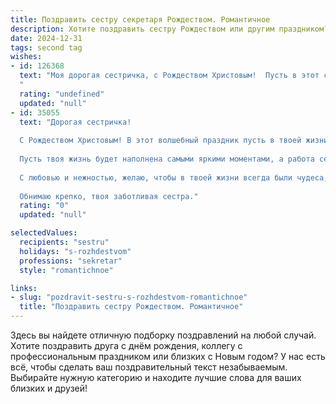 ```yaml
---
title: Поздравить сестру секретаря Рождеством. Романтичное
description: Хотите поздравить сестру Рождеством или другим праздником? Наш ИИ создаст незабываемое поздравление, а вы обязательно выделитесь среди других.  
date: 2024-12-31
tags: second tag
wishes:
- id: 126368
  text: "Моя дорогая сестричка, с Рождеством Христовым!  Пусть в этот светлый праздник в твою жизнь войдут волшебство и чудеса, а сердце согреется любовью и счастьем.  Ты – мой лучик света, моя прекрасная секретарь жизни,  и я желаю тебе, чтобы каждый день был наполнен радостью,  а  твоя работа приносила не только удовлетворение, но и вдохновение.  Пусть Рождество исполнит все твои самые заветные желания!  Целую крепко!
  "
  rating: "undefined"
  updated: "null"
- id: 35055
  text: "Дорогая сестричка!
  
  С Рождеством Христовым! В этот волшебный праздник пусть в твоей жизни царит тепло и радость, как в сердце каждой звезды на зимнем небе. Ты, как нежный свет, освещаешь наши дни, и твоя забота, как мягкий снег, укрывает нас от забот.
  
  Пусть твоя жизнь будет наполнена самыми яркими моментами, а работа секретарем приносит не только успехи, но и удовольствие. Желаю тебе, чтобы каждый день был как страница волшебной книги, наполненной интересными событиями и полезными встречами.
  
  С любовью и нежностью, желаю, чтобы в твоей жизни всегда были чудеса, как в этот святой вечер. Пусть Рождество подарит тебе вдохновение, мечты и исполнение самых заветных желаний.
  
  Обнимаю крепко, твоя заботливая сестра."
  rating: "0"
  updated: "null"

selectedValues:
  recipients: "sestru"
  holidays: "s-rozhdestvom"
  professions: "sekretar"
  style: "romantichnoe"

links:
- slug: "pozdravit-sestru-s-rozhdestvom-romantichnoe"
  title: "Поздравить сестру Рождеством. Романтичное"
---
```


Здесь вы найдете отличную подборку поздравлений на любой случай. 
Хотите поздравить друга с днём рождения, коллегу с профессиональным праздником или близких с Новым годом? У нас есть всё, чтобы сделать ваш поздравительный текст незабываемым. Выбирайте нужную категорию и находите лучшие слова для ваших близких и друзей!
